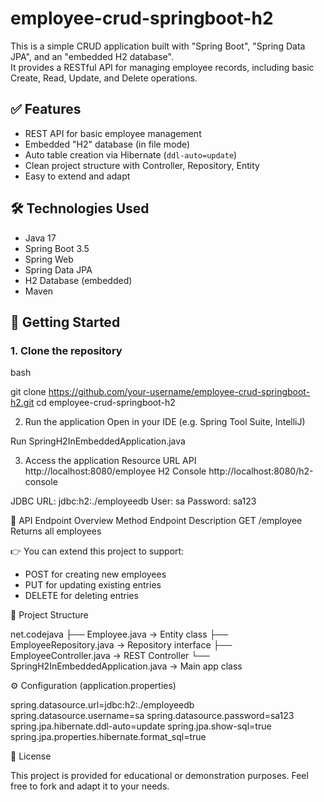 # employee-crud-springboot-h2

This is a simple CRUD application built with "Spring Boot", "Spring Data JPA", and an "embedded H2 database".  
It provides a RESTful API for managing employee records, including basic Create, Read, Update, and Delete operations.

## ✅ Features

- REST API for basic employee management
- Embedded "H2" database (in file mode)
- Auto table creation via Hibernate (`ddl-auto=update`)
- Clean project structure with Controller, Repository, Entity
- Easy to extend and adapt

## 🛠️ Technologies Used

- Java 17
- Spring Boot 3.5
- Spring Web
- Spring Data JPA
- H2 Database (embedded)
- Maven

## 🚀 Getting Started

### 1. Clone the repository

bash

git clone https://github.com/your-username/employee-crud-springboot-h2.git
cd employee-crud-springboot-h2

2. Run the application
Open in your IDE (e.g. Spring Tool Suite, IntelliJ)

Run SpringH2InEmbeddedApplication.java

3. Access the application
Resource	URL
API	http://localhost:8080/employee
H2 Console	http://localhost:8080/h2-console

JDBC URL: jdbc:h2:./employeedb
User: sa
Password: sa123

📄 API Endpoint Overview
Method	Endpoint	Description
GET	/employee	Returns all employees

👉 You can extend this project to support:

- POST for creating new employees
- PUT for updating existing entries
- DELETE for deleting entries

📂 Project Structure

net.codejava
├── Employee.java          → Entity class
├── EmployeeRepository.java → Repository interface
├── EmployeeController.java → REST Controller
└── SpringH2InEmbeddedApplication.java → Main app class

⚙️ Configuration (application.properties)

spring.datasource.url=jdbc:h2:./employeedb
spring.datasource.username=sa
spring.datasource.password=sa123
spring.jpa.hibernate.ddl-auto=update
spring.jpa.show-sql=true
spring.jpa.properties.hibernate.format_sql=true

📌 License

This project is provided for educational or demonstration purposes.
Feel free to fork and adapt it to your needs.

